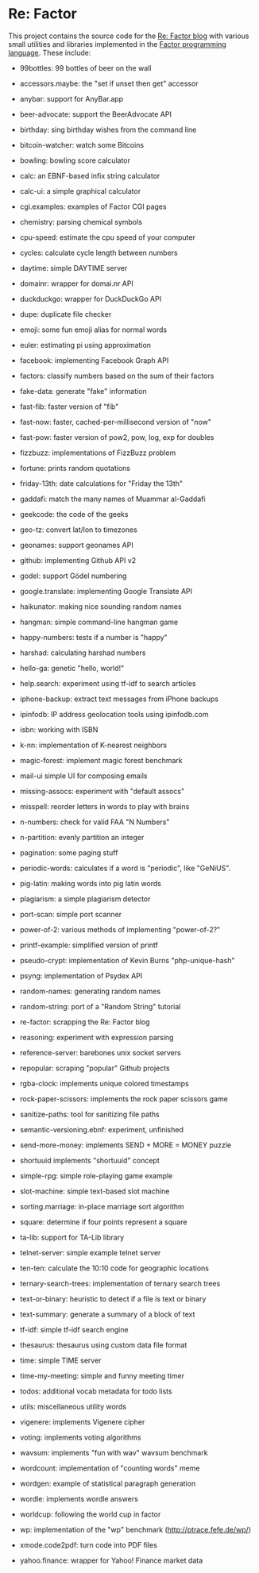 # Re: Factor

This project contains the source code for the [Re: Factor
blog](https://re.factorcode.org) with various small utilities and
libraries implemented in the [Factor programming
language](https://factorcode.org).  These include:

* 99bottles: 99 bottles of beer on the wall

* accessors.maybe: the "set if unset then get" accessor

* anybar: support for AnyBar.app

* beer-advocate: support the BeerAdvocate API

* birthday: sing birthday wishes from the command line

* bitcoin-watcher: watch some Bitcoins

* bowling: bowling score calculator

* calc: an EBNF-based infix string calculator

* calc-ui: a simple graphical calculator

* cgi.examples: examples of Factor CGI pages

* chemistry: parsing chemical symbols

* cpu-speed: estimate the cpu speed of your computer

* cycles: calculate cycle length between numbers

* daytime: simple DAYTIME server

* domainr: wrapper for domai.nr API

* duckduckgo: wrapper for DuckDuckGo API

* dupe: duplicate file checker

* emoji: some fun emoji alias for normal words

* euler: estimating pi using approximation

* facebook: implementing Facebook Graph API

* factors: classify numbers based on the sum of their factors

* fake-data: generate "fake" information

* fast-fib: faster version of "fib"

* fast-now: faster, cached-per-millisecond version of "now"

* fast-pow: faster version of pow2, pow, log, exp for doubles

* fizzbuzz: implementations of FizzBuzz problem

* fortune: prints random quotations

* friday-13th: date calculations for "Friday the 13th"

* gaddafi: match the many names of Muammar al-Gaddafi

* geekcode: the code of the geeks

* geo-tz: convert lat/lon to timezones

* geonames: support geonames API

* github: implementing Github API v2

* godel: support Gödel numbering

* google.translate: implementing Google Translate API

* haikunator: making nice sounding random names

* hangman: simple command-line hangman game

* happy-numbers: tests if a number is "happy"

* harshad: calculating harshad numbers

* hello-ga: genetic "hello, world!"

* help.search: experiment using tf-idf to search articles

* iphone-backup: extract text messages from iPhone backups

* ipinfodb: IP address geolocation tools using ipinfodb.com

* isbn: working with ISBN

* k-nn: implementation of K-nearest neighbors

* magic-forest: implement magic forest benchmark

* mail-ui simple UI for composing emails

* missing-assocs: experiment with "default assocs"

* misspell: reorder letters in words to play with brains

* n-numbers: check for valid FAA "N Numbers"

* n-partition: evenly partition an integer

* pagination: some paging stuff

* periodic-words: calculates if a word is "periodic", like "GeNiUS".

* pig-latin: making words into pig latin words

* plagiarism: a simple plagiarism detector

* port-scan: simple port scanner

* power-of-2: various methods of implementing "power-of-2?"

* printf-example: simplified version of printf

* pseudo-crypt: implementation of Kevin Burns "php-unique-hash"

* psyng: implementation of Psydex API

* random-names: generating random names

* random-string: port of a "Random String" tutorial

* re-factor: scrapping the Re: Factor blog

* reasoning: experiment with expression parsing

* reference-server: barebones unix socket servers

* repopular: scraping "popular" Github projects

* rgba-clock: implements unique colored timestamps

* rock-paper-scissors: implements the rock paper scissors game

* sanitize-paths: tool for sanitizing file paths

* semantic-versioning.ebnf: experiment, unfinished

* send-more-money: implements SEND + MORE = MONEY puzzle

* shortuuid implements "shortuuid" concept

* simple-rpg: simple role-playing game example

* slot-machine: simple text-based slot machine

* sorting.marriage: in-place marriage sort algorithm

* square: determine if four points represent a square

* ta-lib: support for TA-Lib library

* telnet-server: simple example telnet server

* ten-ten: calculate the 10:10 code for geographic locations

* ternary-search-trees: implementation of ternary search trees

* text-or-binary: heuristic to detect if a file is text or binary

* text-summary: generate a summary of a block of text

* tf-idf: simple tf-idf search engine

* thesaurus: thesaurus using custom data file format

* time: simple TIME server

* time-my-meeting: simple and funny meeting timer

* todos: additional vocab metadata for todo lists

* utils: miscellaneous utility words

* vigenere: implements Vigenere cipher

* voting: implements voting algorithms

* wavsum: implements "fun with wav" wavsum benchmark

* wordcount: implementation of "counting words" meme

* wordgen: example of statistical paragraph generation

* wordle: implements wordle answers

* worldcup: following the world cup in factor

* wp: implementation of the "wp" benchmark (http://ptrace.fefe.de/wp/)

* xmode.code2pdf: turn code into PDF files

* yahoo.finance: wrapper for Yahoo! Finance market data
